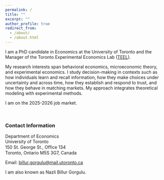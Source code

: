 ```yaml
---
permalink: /
title: ""
excerpt: ""
author_profile: true
redirect_from: 
  - /about/
  - /about.html
---
```

I am a PhD candidate in Economics at the University of Toronto and the Manager of the Toronto Experimental Economics Lab ([TEEL](https://teel.economics.utoronto.ca)).

My research interests span behavioral economics, microeconomic theory, and experimental economics. I study decision-making in contexts such as how individuals learn and recall information, how they make choices under uncertainty and across time, how they establish and respond to trust, and how they behave in matching markets. My approach integrates theoretical modeling with experimental methods.

I am on the 2025-2026 job market.

<br>


### Contact Information
Department of Economics\
University of Toronto\
150 St. George St., Oﬃce 134\
Toronto, Ontario
M5S 3G7, Canada

Email: [billur.gorgulu@mail.utoronto.ca](billur.gorgulu@mail.utoronto.ca) 

I am also known as Nazli Billur Gorgulu.














